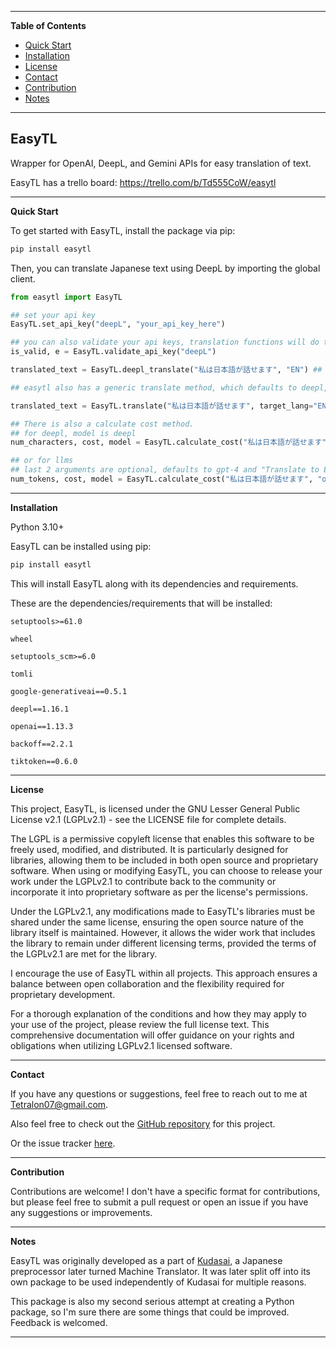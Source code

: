 ---------------------------------------------------------------------------------------------------------------------------------------------------
**Table of Contents**

- [Quick Start](#quick-start)
- [Installation](#installation)
- [License](#license)
- [Contact](#contact)
- [Contribution](#contribution)
- [Notes](#notes)

---------------------------------------------------------------------------------------------------------------------------------------------------

## EasyTL

Wrapper for OpenAI, DeepL, and Gemini APIs for easy translation of text.

EasyTL has a trello board:
https://trello.com/b/Td555CoW/easytl

---------------------------------------------------------------------------------------------------------------------------------------------------
**Quick Start**<a name="quick-start"></a>

To get started with EasyTL, install the package via pip:

```bash
pip install easytl
```

Then, you can translate Japanese text using DeepL by importing the global client.

```python
from easytl import EasyTL

## set your api key
EasyTL.set_api_key("deepL", "your_api_key_here")

## you can also validate your api keys, translation functions will do this automatically
is_valid, e = EasyTL.validate_api_key("deepL")

translated_text = EasyTL.deepl_translate("私は日本語が話せます", "EN") ## Text to translate, language to translate to, only two "required" arguments but there are more optional arguments for additional functionality.

## easytl also has a generic translate method, which defaults to deepl, requires text, and kwargs for the translate method it uses.

translated_text = EasyTL.translate("私は日本語が話せます", target_lang="EN")

## There is also a calculate cost method.
## for deepl, model is deepl
num_characters, cost, model = EasyTL.calculate_cost("私は日本語が話せます", "deepL") ## Text to translate, service to use

## or for llms
## last 2 arguments are optional, defaults to gpt-4 and "Translate to English"
num_tokens, cost, model = EasyTL.calculate_cost("私は日本語が話せます", "openai", "gpt-4", "Translate to English") ## Text to translate, service to use, model to use, prompt to use

```

---------------------------------------------------------------------------------------------------------------------------------------------------

**Installation**<a name="installation"></a>

Python 3.10+

EasyTL can be installed using pip:


```bash
pip install easytl
```

This will install EasyTL along with its dependencies and requirements.

These are the dependencies/requirements that will be installed:
```
setuptools>=61.0

wheel

setuptools_scm>=6.0

tomli

google-generativeai==0.5.1

deepl==1.16.1

openai==1.13.3

backoff==2.2.1

tiktoken==0.6.0

```
---------------------------------------------------------------------------------------------------------------------------------------------------

**License**<a name="license"></a>

This project, EasyTL, is licensed under the GNU Lesser General Public License v2.1 (LGPLv2.1) - see the LICENSE file for complete details.

The LGPL is a permissive copyleft license that enables this software to be freely used, modified, and distributed. It is particularly designed for libraries, allowing them to be included in both open source and proprietary software. When using or modifying EasyTL, you can choose to release your work under the LGPLv2.1 to contribute back to the community or incorporate it into proprietary software as per the license's permissions.

Under the LGPLv2.1, any modifications made to EasyTL's libraries must be shared under the same license, ensuring the open source nature of the library itself is maintained. However, it allows the wider work that includes the library to remain under different licensing terms, provided the terms of the LGPLv2.1 are met for the library.

I encourage the use of EasyTL within all projects. This approach ensures a balance between open collaboration and the flexibility required for proprietary development.

For a thorough explanation of the conditions and how they may apply to your use of the project, please review the full license text. This comprehensive documentation will offer guidance on your rights and obligations when utilizing LGPLv2.1 licensed software.

---------------------------------------------------------------------------------------------------------------------------------------------------

**Contact**<a name="contact"></a>

If you have any questions or suggestions, feel free to reach out to me at [Tetralon07@gmail.com](mailto:Tetralon07@gmail.com).

Also feel free to check out the [GitHub repository](https://github.com/Bikatr7/EasyTL) for this project.

Or the issue tracker [here](https://github.com/Bikatr7/EasyTL/issues).

---------------------------------------------------------------------------------------------------------------------------------------------------

**Contribution**<a name="contribution"></a>

Contributions are welcome! I don't have a specific format for contributions, but please feel free to submit a pull request or open an issue if you have any suggestions or improvements.

---------------------------------------------------------------------------------------------------------------------------------------------------

**Notes**<a name="notes"></a>

EasyTL was originally developed as a part of [Kudasai](https://github.com/Bikatr7/Kudasai), a Japanese preprocessor later turned Machine Translator. It was later split off into its own package to be used independently of Kudasai for multiple reasons.

This package is also my second serious attempt at creating a Python package, so I'm sure there are some things that could be improved. Feedback is welcomed.

---------------------------------------------------------------------------------------------------------------------------------------------------
